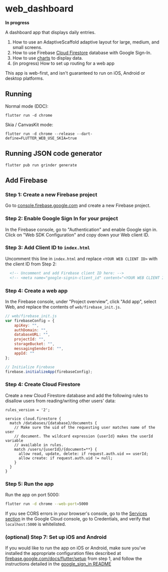 # web_dashboard

**In progress** 

A dashboard app that displays daily entries.

1. How to use an AdaptiveScaffold adaptive layout for large, medium, and small
screens.
2. How to use Firebase [Cloud
Firestore](https://firebase.google.com/docs/firestore) database with Google
Sign-In.
3. How to use [charts](https://pub.dev/packages/charts_flutter) to display
data. 
4. (in progress) How to set up routing for a web app

This app is web-first, and isn't guaranteed to run on iOS, Android or desktop
platforms.

## Running

Normal mode (DDC):

```
flutter run -d chrome
```

Skia / CanvasKit mode:

```
flutter run -d chrome --release --dart-define=FLUTTER_WEB_USE_SKIA=true
```

## Running JSON code generator

```
flutter pub run grinder generate
```

## Add Firebase

### Step 1: Create a new Firebase project

Go to [console.firebase.google.com](https://console.firebase.google.com/) and
create a new Firebase project.

### Step 2: Enable Google Sign In for your project

In the Firebase console, go to "Authentication" and enable Google sign in. Click
on "Web SDK Configuration" and copy down your Web client ID.

### Step 3: Add Client ID to `index.html`

Uncomment this line in `index.html` and replace `<YOUR WEB CLIENT ID>` with the
client ID from Step 2:

```html
  <!-- Uncomment and add Firebase client ID here: -->
  <!-- <meta name="google-signin-client_id" content="<YOUR WEB CLIENT ID>"> -->
```

### Step 4: Create a web app

In the Firebase console, under "Project overview", click "Add app", select Web,
and replace the contents of `web/firebase_init.js`.

```javascript
// web/firebase_init.js
var firebaseConfig = {
    apiKey: "",
    authDomain: "",
    databaseURL: "",
    projectId: "",
    storageBucket: "",
    messagingSenderId: "",
    appId: ""
};

// Initialize Firebase
firebase.initializeApp(firebaseConfig);
```

### Step 4: Create Cloud Firestore

Create a new Cloud Firestore database and add the following rules to disallow
users from reading/writing other users' data:

```
rules_version = '2';

service cloud.firestore {
  match /databases/{database}/documents {
    // Make sure the uid of the requesting user matches name of the user
    // document. The wildcard expression {userId} makes the userId variable
    // available in rules.
    match /users/{userId}/{document=**} {
      allow read, update, delete: if request.auth.uid == userId;
      allow create: if request.auth.uid != null;
    }
  }
}
```

### Step 5: Run the app

Run the app on port 5000:

```bash
flutter run -d chrome --web-port=5000
```

If you see CORS errors in your browser's console, go to the [Services
section][cloud-console-apis] in the Google Cloud console, go to Credentials, and
verify that `localhost:5000` is whitelisted.

### (optional) Step 7: Set up iOS and Android
If you would like to run the app on iOS or Android, make sure you've installed
the appropriate configuration files described at
[firebase.google.com/docs/flutter/setup][flutter-setup] from step 1, and follow
the instructions detailed in the [google_sign_in README][google-sign-in]

[flutter-setup]: https://firebase.google.com/docs/flutter/setup
[cloud-console-apis]: https://console.developers.google.com/apis/dashboard
[google-sign-in]: https://pub.dev/packages/google_sign_in
